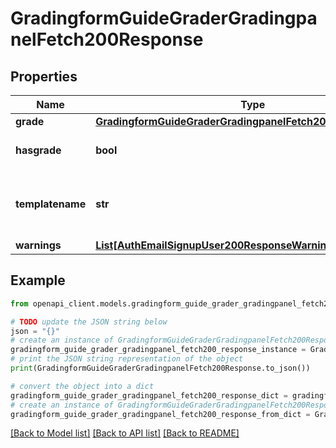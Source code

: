 # GradingformGuideGraderGradingpanelFetch200Response


## Properties

Name | Type | Description | Notes
------------ | ------------- | ------------- | -------------
**grade** | [**GradingformGuideGraderGradingpanelFetch200ResponseGrade**](GradingformGuideGraderGradingpanelFetch200ResponseGrade.md) |  | 
**hasgrade** | **bool** | Does the user have a grade? | 
**templatename** | **str** | The template to use when rendering this data | 
**warnings** | [**List[AuthEmailSignupUser200ResponseWarningsInner]**](AuthEmailSignupUser200ResponseWarningsInner.md) |  | [optional] 

## Example

```python
from openapi_client.models.gradingform_guide_grader_gradingpanel_fetch200_response import GradingformGuideGraderGradingpanelFetch200Response

# TODO update the JSON string below
json = "{}"
# create an instance of GradingformGuideGraderGradingpanelFetch200Response from a JSON string
gradingform_guide_grader_gradingpanel_fetch200_response_instance = GradingformGuideGraderGradingpanelFetch200Response.from_json(json)
# print the JSON string representation of the object
print(GradingformGuideGraderGradingpanelFetch200Response.to_json())

# convert the object into a dict
gradingform_guide_grader_gradingpanel_fetch200_response_dict = gradingform_guide_grader_gradingpanel_fetch200_response_instance.to_dict()
# create an instance of GradingformGuideGraderGradingpanelFetch200Response from a dict
gradingform_guide_grader_gradingpanel_fetch200_response_from_dict = GradingformGuideGraderGradingpanelFetch200Response.from_dict(gradingform_guide_grader_gradingpanel_fetch200_response_dict)
```
[[Back to Model list]](../README.md#documentation-for-models) [[Back to API list]](../README.md#documentation-for-api-endpoints) [[Back to README]](../README.md)


